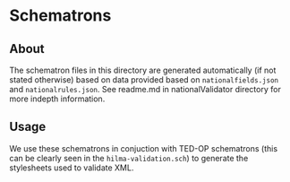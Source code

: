# Schematrons
## About
The schematron files in this directory are generated automatically (if not stated otherwise) based on data provided 
based on `nationalfields.json` and `nationalrules.json`. See readme.md in nationalValidator directory for more indepth information.

## Usage
We use these schematrons in conjuction with TED-OP schematrons (this can be clearly seen in the `hilma-validation.sch`) to generate the stylesheets used to validate XML.
